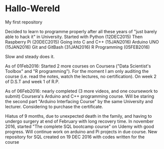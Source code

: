 # Hallo-Wereld
My first repository

Decided to learn to programme properly after all these years of "just barely able to hack it" in University. 
Started with Python (12DEC2015)
Then Raspberry Pi (20DEC2015)
Going into C and C++ (15JAN2016) 
Arduino UNO (15JAN2016)
Git and GitBash (31JAN2016)
R Programming (05FEB2016)

Slow and steady does it. 

As of 01Feb2016: Started  2 more courses on Coursera ("Data Scientist's Toolbox" and "R programming"). For the moment I am only auditing the course (i.e. read the notes, watch the lectures, no certification). On week 2 of D.S.T and week 1 of R.P. 

As of 06Feb2016: nearly completed (3 more videos, and one coursework to submit) Coursera's Arduino and C++ programming course. 
Will be staring the second part "Arduino Interfacing Course" by the same University and lecturer. Considering to purchase the certificate. 

Hiatus of 9 months, due to unexpected death in the family, and having to undergo surgery at end of February with long recovery time. In november 2016, started "The complete SQL bootcamp course" on Udemy with good progress. Will continue work on arduino and Pi projects in due course. New repository for SQL created on 19 DEC 2016 with codes written for the course
